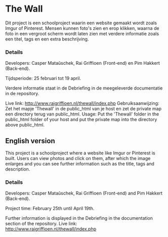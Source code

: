 # The Wall
Dit project is een schoolproject waarin een website gemaakt wordt zoals Imgur of Pinterest.
Mensen kunnen foto's zien en erop klikken, waarna de foto in een vergroot scherm wordt laten zien met verdere informatie zoals een titel, tags en een extra beschrijving.

### Details
Developers: Casper Mataûschek, Rai Griffioen (Front-end) en Pim Hakkert (Back-end).

Tijdsperiode: 25 februari tot 19 april.

Verdere informatie staat in de Debriefing in de meegeleverde documentatie in de repository.

Live link: http://www.raigriffioen.nl/thewall/index.php
Gebruiksaanwijzing: Zet het mapje 'Thewall' in de public_html van je host en zet de private map een directory terug van public_html.
Usage: Put the 'Thewall' folder in the public_html folder of your host and put the private map into the directory above public_html.

## English version
This project is a schoolproject where a website like Imgur or Pinterest is built.
Users can view photos and click on them, after which the image enlarges and you can see further information such as the title, tags and description.

### Details

Developers: Casper Mataûschek, Rai Griffioen (Front-end) and Pim Hakkert (Back-end).

Project time: February 25th until April 19th.

Further information is displayed in the Debriefing in the documentation section of the repository.
Live link: http://www.raigriffioen.nl/thewall/index.php
